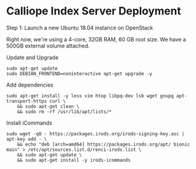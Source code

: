 # Calliope Index Server Deployment

Step 1: Launch a new Ubuntu 18.04 instance on OpenStack

Right now, we're using a 4-core, 32GB RAM, 60 GB root size. We have a 500GB external volume attached. 

Update and Upgrade
```
sudo apt-get update
sudo DEBIAN_FRONTEND=noninteractive apt-get upgrade -y 
```

Add dependencies
```
sudo apt-get install -y less vim htop libpq-dev lsb wget gnupg apt-transport-https curl \
    && sudo apt-get clean \
    && sudo rm -rf /usr/lib/apt/lists/*
```

Install iCommands 
```
sudo wget -qO - https://packages.irods.org/irods-signing-key.asc | apt-key add - \
    && echo "deb [arch=amd64] https://packages.irods.org/apt/ bionic main" > /etc/apt/sources.list.d/renci-irods.list \
    && sudo apt-get update \
    && sudo apt-get install -y irods-icommands
```
